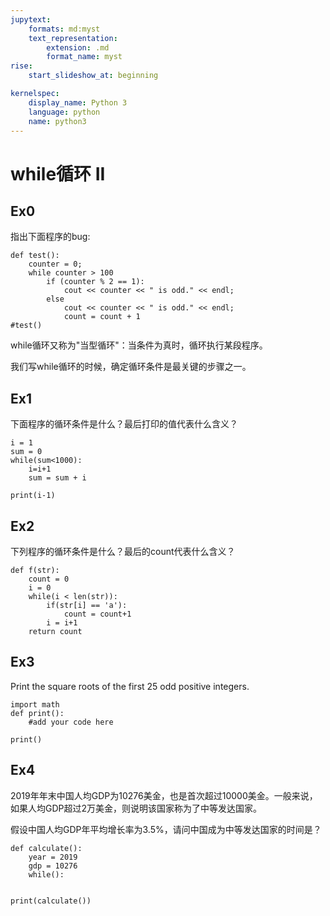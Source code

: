 ```yaml
---
jupytext:
    formats: md:myst
    text_representation:
        extension: .md
        format_name: myst
rise:
    start_slideshow_at: beginning

kernelspec:
    display_name: Python 3
    language: python
    name: python3
---
```


# while循环 II #

## Ex0 ##
指出下面程序的bug:

```{code-cell} python3
def test():
    counter = 0;
    while counter > 100
        if (counter % 2 == 1):
            cout << counter << " is odd." << endl;
        else
            cout << counter << " is odd." << endl;
            count = count + 1
#test()
```

while循环又称为"当型循环"：当条件为真时，循环执行某段程序。

我们写while循环的时候，确定循环条件是最关键的步骤之一。

## Ex1 ##

下面程序的循环条件是什么？最后打印的值代表什么含义？

```{code-cell} python3
i = 1
sum = 0
while(sum<1000):
    i=i+1
    sum = sum + i

print(i-1)
```

## Ex2 ##
下列程序的循环条件是什么？最后的count代表什么含义？

```{code-cell} python3
def f(str):
    count = 0
    i = 0
    while(i < len(str)):
        if(str[i] == 'a'):
            count = count+1
        i = i+1     
    return count
```

## Ex3 ##

Print the square roots of the first 25 odd positive integers.

```{code-cell} python3
import math
def print():
    #add your code here
    
print()
```

## Ex4 ##

2019年年末中国人均GDP为10276美金，也是首次超过10000美金。一般来说，如果人均GDP超过2万美金，则说明该国家称为了中等发达国家。

假设中国人均GDP年平均增长率为3.5%，请问中国成为中等发达国家的时间是？

```{code-cell} python3
def calculate():
    year = 2019
    gdp = 10276
    while():
        
    
print(calculate())
```